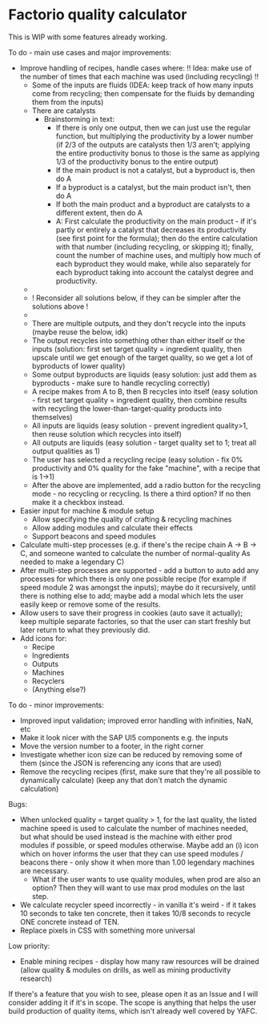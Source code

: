 # Factorio quality calculator

This is WIP with some features already working.

To do - main use cases and major improvements:
- Improve handling of recipes, handle cases where:
	!! Idea: make use of the number of times that each machine was used (including recycling) !!
	- Some of the inputs are fluids (IDEA: keep track of how many inputs come from recycling; then compensate for the fluids by demanding them from the inputs)
	- There are catalysts
		* Brainstorming in text:
			- If there is only one output, then we can just use the regular function, but multiplying the productivity by a lower number (if 2/3 of the outputs are catalysts then 1/3 aren't; applying the entire productivity bonus to those is the same as applying 1/3 of the productivity bonus to the entire output)
			- If the main product is not a catalyst, but a byproduct is, then do A
			- If a byproduct is a catalyst, but the main product isn't, then do A
			- If both the main product and a byproduct are catalysts to a different extent, then do A
			- A: First calculate the productivity on the main product - if it's partly or entirely a catalyst that decreases its productivity (see first point for the formula); then do the entire calculation with that number (including recycling, or skipping it); finally, count the number of machine uses, and multiply how much of each byproduct they would make, while also separately for each byproduct taking into account the catalyst degree and productivity.
	- 
	- ! Reconsider all solutions below, if they can be simpler after the solutions above !
	- 
	- There are multiple outputs, and they don't recycle into the inputs (maybe reuse the below, idk)
	- The output recycles into something other than either itself or the inputs (solution: first set target quality = ingredient quality, then upscale until we get enough of the target quality, so we get a lot of byproducts of lower quality)
	- Some output byproducts are liquids (easy solution: just add them as byproducts - make sure to handle recycling correctly)
	- A recipe makes from A to B, then B recycles into itself (easy solution -  first set target quality = ingredient quality, then combine results with recycling the lower-than-target-quality products into themselves)
	- All inputs are liquids (easy solution - prevent ingredient quality>1, then reuse solution which recycles into itself)
	- All outputs are liquids (easy solution - target quality set to 1; treat all output qualities as 1)
	- The user has selected a recycling recipe (easy solution - fix 0% productivity and 0% quality for the fake "machine", with a recipe that is 1->1)
	- After the above are implemented, add a radio button for the recycling mode - no recycling or recycling. Is there a third option? If no then make it a checkbox instead.
- Easier input for machine & module setup
	- Allow specifying the quality of crafting & recycling machines
	- Allow adding modules and calculate their effects
	- Support beacons and speed modules
- Calculate multi-step processes (e.g. if there's the recipe chain A -> B -> C, and someone wanted to calculate the number of normal-quality As needed to make a legendary C)
- After multi-step processes are supported - add a button to auto add any processes for which there is only one possible recipe (for example if speed module 2 was amongst the inputs); maybe do it recursively, until there is nothing else to add; maybe add a modal which lets the user easily keep or remove some of the results.
- Allow users to save their progress in cookies (auto save it actually); keep multiple separate factories, so that the user can start freshly but later return to what they previously did.
- Add icons for:
	- Recipe
	- Ingredients
	- Outputs
	- Machines
	- Recyclers
	- (Anything else?)

To do - minor improvements:
- Improved input validation; improved error handling with infinities, NaN, etc
- Make it look nicer with the SAP UI5 components e.g. the inputs
- Move the version number to a footer, in the right corner
- Investigate whether icon size can be reduced by removing some of them (since the JSON is referencing any icons that are used)
- Remove the recycling recipes (first, make sure that they're all possible to dynamically calculate) (keep any that don't match the dynamic calculation)

Bugs:
- When unlocked quality = target quality > 1, for the last quality, the listed machine speed is used to calculate the number of machines needed, but what should be used instead is the machine with either prod modules if possible, or speed modules otherwise. Maybe add an (i) icon which on hover informs the user that they can use speed modules / beacons there - only show it when more than 1.00 legendary machines are necessary.
	- What if the user wants to use quality modules, when prod are also an option? Then they will want to use max prod modules on the last step.
- We calculate recycler speed incorrectly - in vanilla it's weird - if it takes 10 seconds to take ten concrete, then it takes 10/8 seconds to recycle ONE concrete instead of TEN.
- Replace pixels in CSS with something more universal

Low priority:
- Enable mining recipes - display how many raw resources will be drained (allow quality & modules on drills, as well as mining productivity research)

If there's a feature that you wish to see, please open it as an Issue and I will consider adding it if it's in scope. The scope is anything that helps the user build production of quality items, which isn't already well covered by YAFC.
